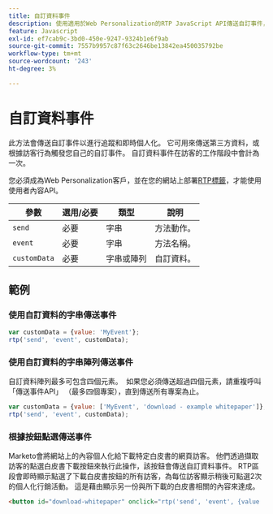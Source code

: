 ```yaml
---
title: 自訂資料事件
description: 使用適用於Web Personalization的RTP JavaScript API傳送自訂事件，其中包含引數、字串或陣列資料（最多4個專案），以及點選型觸發器。
feature: Javascript
exl-id: ef7cab9c-3bd0-450e-9247-9324b1e6f9ab
source-git-commit: 7557b9957c87f63c2646be13842ea450035792be
workflow-type: tm+mt
source-wordcount: '243'
ht-degree: 3%

---
```


# 自訂資料事件

此方法會傳送自訂事件以進行追蹤和即時個人化。 它可用來傳送第三方資料，或根據訪客行為觸發您自己的自訂事件。 自訂資料事件在訪客的工作階段中會計為一次。

您必須成為Web Personalization客戶，並在您的網站上部署[RTP標籤](https://experienceleague.adobe.com/en/docs/marketo/using/product-docs/web-personalization/rtp-tag-implementation/deploy-the-rtp-javascript)，才能使用使用者內容API。

| 參數 | 選用/必要 | 類型 | 說明 |
|---|---|---|---|
| `send` | 必要 | 字串 | 方法動作。 |
| `event` | 必要 | 字串 | 方法名稱。 |
| `customData` | 必要 | 字串或陣列 | 自訂資料。 |

## 範例

### 使用自訂資料的字串傳送事件

```javascript
var customData = {value: 'MyEvent'};
rtp('send', 'event', customData);
```

### 使用自訂資料的字串陣列傳送事件

自訂資料陣列最多可包含四個元素。  如果您必須傳送超過四個元素，請重複呼叫「傳送事件API」 （最多四個專案），直到傳送所有專案為止。

```javascript
var customData = {value: ['MyEvent', 'download - example whitepaper']};
rtp('send', 'event', customData);
```

### 根據按鈕點選傳送事件

Marketo會將網站上的內容個人化給下載特定白皮書的網頁訪客。 他們透過擷取訪客的點選白皮書下載按鈕來執行此操作，該按鈕會傳送自訂資料事件。 RTP區段會即時顯示點選了下載白皮書按鈕的所有訪客，為每位訪客顯示稍後可點選2次的個人化行銷活動。 這是藉由顯示另一份與所下載的白皮書相關的內容來達成。

```html
<button id="download-whitepaper" onclick="rtp('send', 'event', {value :'download - example whitepaper'})">Download</button>
```

